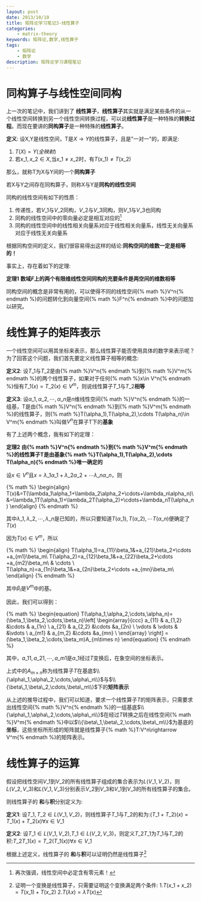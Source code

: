 ```yaml
---
layout: post
date: 2013/10/10
title: 矩阵论学习笔记3-线性算子
categories: 
    - matrix-theory
keywords: 矩阵论,数学,线性算子
tags: 
    - 矩阵论
    - 数学
description: 矩阵论学习课程笔记 
---
```


# 同构算子与线性空间同构

上一次的笔记中，我们讲到了 **线性算子**，**线性算子**其实就是满足某些条件的从一个线性空间转换到另一个线性空间转换过程，可以说**线性算子**是一种特殊的**转换过程**。而现在要讲的**同构算子**是一种特殊的**线性算子**。

**定义**: 设X,Y是线性空间，T是$X\rightarrow Y$的线性算子，且是"一对一"的，即满足:

1. $T(X)=Y(全映射)$
2. 若$x\_1,x\_2\in X$,当$x\_1\neq x\_2$时，有$T(x\_1)\neq T(x\_2)$

那么，就称T为X与Y间的一个**同构算子**

若X与Y之间存在同构算子，则称X与Y是**同构的线性空间**

同构的线性空间有如下的性质：

1. 传递性，若$V\_1$与$V\_2$同构，$V\_2$与$V\_3$同构，则$V\_1$与$V\_3$也同构
2. 同构的线性空间中的零向量必定是相互对应的[^1]
3. 同构的线性空间中的线性相关向量系对应于线性相关向量系，线性无关向量系对应于线性无关向量系

[^1]: 再次强调，线性空间中必定含有零元素！

根据同构空间的定义，我们很容易得出这样的结论:**同构空间的维数一定是相等的！**

事实上，存在着如下的定理:

**定理1** **数域$F$上的两个有限维线性空间同构的充要条件是两空间的维数相等**

同构空间的概念是非常有用的，可以使得不同的线性空间{% math %}V^n{% endmath %}的问题转化到向量空间{% math %}F^n{% endmath %}中的问题加以研究。

# 线性算子的矩阵表示

一个线性空间可以用其坐标来表示，那么线性算子能否使用具体的数字来表示呢？为了回答这个问题，我们首先要定义线性算子相等的概念:

**定义2**: 设$T\_1$与$T\_2$是由{% math %}V^n{% endmath %}到{% math %}V^m{% endmath %}的两个线性算子，如果对于任何{% math %}x\in V^n{% endmath %}恒有$T\_1(x)=T\_2(x)\in V^m$，则说线性算子$T\_1$与$T\_2$**相等**

**定义3**: 设$\alpha\_1,\alpha\_2,\cdots,\alpha\_n$是$n$维线性空间{% math %}V^n{% endmath %}的一组基，T是由{% math %}V^n{% endmath %}到{% math %}V^m{% endmath %}的线性算子，则{% math %}T(\alpha\_1),T(\alpha\_2),\cdots T(\alpha\_n)\in V^m{% endmath %}叫做$V^n$在算子T下的**基象**


有了上述两个概念，我有如下的定理：

**定理2** **由{% math %}V^n{% endmath %}到{% math %}V^m{% endmath %}的线性算子T是由基象{% math %}T(\alpha_1),T(\alpha_2),\cdots T(\alpha_n){% endmath %}唯一确定的**

设$x\in V^n$且$x=\lambda\_1\alpha\_1+\lambda\_2\alpha\_2+\cdots\lambda\_n\alpha\_n$，则

{% math %}
\begin{align}
T(x)&=T(\lambda_1\alpha_1+\lambda_2\alpha_2+\cdots+\lambda_n\alpha_n)\\
&=\lambda_1T(\alpha_1)+\lambda_2T(\alpha_2)+\cdots+\lambda_nT(\alpha_n)
\end{align}
{% endmath %}

其中$\lambda\_1,\lambda\_2,\cdots,\lambda\_n$是已知的，所以只要知道$T(\alpha\_1),T(\alpha\_2),\cdots T(\alpha\_n)$便确定了$T(x)$

因为$T(x)\in V^m$，所以

{% math %}
\begin{align}
T(\alpha_1)=a_{11}\beta_1&+a_{21}\beta_2+\cdots +a_{m1}\beta_m\\
T(\alpha_2)=a_{12}\beta_1&+a_{22}\beta_2+\cdots +a_{m2}\beta_m\\
 & \cdots \\
T(\alpha_n)=a_{1n}\beta_1&+a_{2n}\beta_2+\cdots +a_{mn}\beta_m\\
\end{align}
{% endmath %}

其中$\beta_i$是$V^m$中的基。

因此，我们可以得到：

{% math %}
\begin{equation}
T(\alpha_1,\alpha_2,\cdots,\alpha_n)=(\beta_1,\beta_2,\cdots,\beta_n)\left[ 
\begin{array}{ccc}
a_{11} & a_{1,2} &\cdots & a_{1n} \\
a_{21} & a_{2,2} &\cdots &a_{2n} \\
\vdots &  \vdots & &\vdots \\
a_{m1} & a_{m,2} &\cdots &a_{mn} \\
\end{array}
 \right]
=(\beta_1,\beta_2,\cdots,\beta_m)A_{m\times n}
\end{equation}
{% endmath %}

其中，$a\_{11},a\_{21},\cdots,a\_{m1}$是$\alpha\_1$经过$T$变换后，在象空间的坐标表示。

上式中的$A_{m\times n}$称为线性算子$T$在基底$\\{\alpha\_1,\alpha\_2,\cdots,\alpha\_n\\}$与$\\{\beta\_1,\beta\_2,\cdots,\beta\_m\\}$下的**矩阵表示**

从上述的推导过程中，我们可以知道，要求一个线性算子$T$的矩阵表示，只需要求出线性空间{% math %}V^n{% endmath %}的一组基底$\\{\alpha\_1,\alpha\_2,\cdots,\alpha\_n\\}$在经过$T$转换之后在线性空间{% math %}V^m{% endmath %}中以$\\{\beta\_1,\beta\_2,\cdots,\beta\_m\\}$为基底的**坐标**，这些坐标所形成的矩阵就是线性算子{% math %}T:V^n\rightarrow V^m{% endmath %}的矩阵表示。

# 线性算子的运算

假设把线性空间$V\_1$到$V\_2$的所有线性算子组成的集合表示为$L(V\_1,V\_2)$，则$L(V\_2,V\_3)$和$L(V\_1,V\_3)$分别表示$V\_2$到$V\_3$和$V\_1$到$V\_3$的所有线性算子的集合。

则线性算子的 **和**与**积**分别定义为:

**定义1**: 设$T\_1,T\_2 \in L(V\_1,V\_2)$，则线性算子$T\_1$与$T\_2$的和为:$(T\_1+T\_2)(x)=T\_1(x)+T\_2(x) \forall{x}\in V\_1$

**定义2**: 设$T\_1\in L(V\_1,V\_2)$,$T\_1\in L(V\_2,V\_3)$，则定义$T\_2T\_1$为$T\_1$与$T\_2$的积:$T\_2T\_1(x)=T\_2(T\_1(x)) \forall{x}\in V\_1$

根据上述定义，线性算子的 **和**与**积**可以证明仍然是线性算子[^2]

[^2]: 证明一个变换是线性算子，只需要证明这个变换满足两个条件: 1.$T(x\_1+x\_2)=T(x\_1)+T(x\_2)$ 2.$T(\lambda x)=\lambda T(x)$


